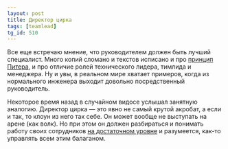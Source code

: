 ```yaml
---
layout: post
title: Директор цирка
tags: [teamlead]
tg_id: 510
---
```

Все еще встречаю мнение, что руководителем должен быть лучший специалист. Много копий сломано и текстов исписано и про [принцип Питера](https://ru.wikipedia.org/wiki/%D0%9F%D1%80%D0%B8%D0%BD%D1%86%D0%B8%D0%BF_%D0%9F%D0%B8%D1%82%D0%B5%D1%80%D0%B0), и про отличие ролей технического лидера, тимлида и менеджера. Ну и увы, в реальном мире хватает примеров, когда из нормального инженера выходит довольно посредственный руководитель.

Некоторое время назад в случайном видосе услышал занятную аналогию. Директор цирка — это явно не самый крутой акробат, а если и так, то клоун из него так себе. Он может вообще не выступать на арене (как волк). Но при этом он должен разбираться и понимать работу своих сотрудников [на достаточном уровне](/2020/08/21/docs.html) и разумеется, как-то управлять всем этим балаганом.

